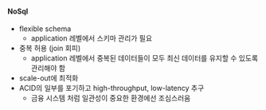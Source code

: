 #### NoSql
- flexible schema
    - application 레벨에서 스키마 관리가 필요
- 중복 허용 (join 회피)
    - application 레벨에서 중복된 데이터들이 모두 최신 데이터를 유지할 수 있도록 관리해야 함
- scale-out에 최적화
- ACID의 일부를 포기하고 high-throughput, low-latency 추구
    - 금융 시스템 처럼 일관성이 중요한 환경에선 조심스러움
